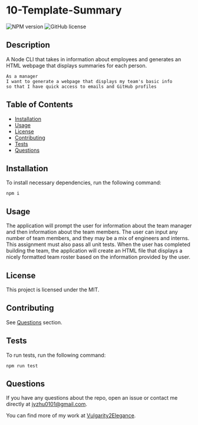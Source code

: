 # 10-Template-Summary

![NPM version](https://img.shields.io/badge/npm-6.14.7-green)
![GitHub license](https://img.shields.io/badge/License-MIT-blue.svg)

## Description

A Node CLI that takes in information about employees and generates an HTML webpage that displays summaries for each person.

```
As a manager
I want to generate a webpage that displays my team's basic info
so that I have quick access to emails and GitHub profiles
```

## Table of Contents

- [Installation](#Installation)
- [Usage](#Usage)
- [License](#License)
- [Contributing](#Contributing)
- [Tests](#Tests)
- [Questions](#Questions)

## Installation

To install necessary dependencies, run the following command:

```
npm i
```

## Usage

The application will prompt the user for information about the team manager and then information about the team members. The user can input any number of team members, and they may be a mix of engineers and interns. This assignment must also pass all unit tests. When the user has completed building the team, the application will create an HTML file that displays a nicely formatted team roster based on the information provided by the user.

## License

This project is licensed under the MIT.

## Contributing

See [Questions](#Questions) section.

## Tests

To run tests, run the following command:

```
npm run test
```

## Questions

If you have any questions about the repo, open an issue or contact me directly at jyzhu0101@gmail.com.

You can find more of my work at [Vulgarity2Elegance](https://github.com/Vulgarity2Elegance).
